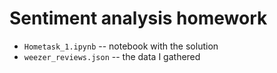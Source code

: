 # Sentiment analysis homework

- `Hometask_1.ipynb` -- notebook with the solution
- `weezer_reviews.json` -- the data I gathered

